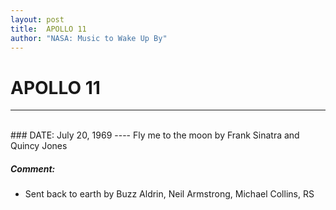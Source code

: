 ```yaml
---
layout: post
title:  APOLLO 11
author: "NASA: Music to Wake Up By"
---
```


# APOLLO 11
----
<br/>
### DATE: July 20, 1969
----
Fly me to the moon by Frank Sinatra and Quincy Jones

##### Comment:
* Sent back to earth by Buzz Aldrin, Neil Armstrong, Michael Collins, RS
